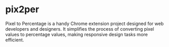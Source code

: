 # pix2per
Pixel to Percentage is a handy Chrome extension project designed for web developers and designers. It simplifies the process of converting pixel values to percentage values, making responsive design tasks more efficient.
